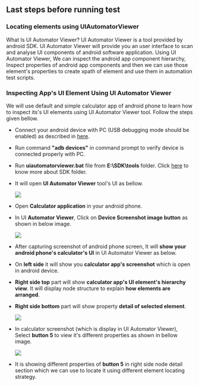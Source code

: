 ## Last steps before running test

### Locating elements using UIAutomatorViewer
What Is UI Automator Viewer?
UI Automator Viewer is a tool provided by android SDK. UI Automator Viewer will provide you an user interface to scan and analyse UI components of android software application. Using UI Automator Viewer, We can inspect the android app component hierarchy, Inspect properties of android app components and then we can use those element's properties to create xpath of element and use them in automation test scripts.

### Inspecting App's UI Element Using UI Automator Viewer
We will use default and simple calculator app of android phone to learn how to inspect its's UI elements using UI Automator Viewer tool. Follow the steps given bellow.

- Connect your android device with PC (USB debugging mode should be enabled) as described in [here](https://github.com/thenishant/Getting_started_with_Mobile_Automation/blob/master/chapter%202/README.md#TostartUSBDebuggingmode).
- Run command **"adb devices"** in command prompt to verify device is connected properly with PC.
- Run **uiautomatorviewer.bat** file from **E:\SDK\tools** folder. Click [here](https://github.com/thenishant/Getting_started_with_Mobile_Automation/blob/master/chapter%202/README) to know more about SDK folder. 

 - It will open **UI Automator Viewer** tool's UI as bellow.
 
    ![](https://i.imgur.com/OV63zpQ.png)

 - Open **Calculator application** in your android phone.
 - In UI **Automator Viewer**, Click on **Device Screenshot image button** as shown in below image.
 
    ![](https://i.imgur.com/nQAM4Pg.png)
    
 - After capturing screenshot of android phone screen, It will **show your android phone's calculator's UI** in UI Automator Viewer as below. 
 - On **left side** it will show you **calculator app's screenshot** which is open in android device.
 - **Right side top** part will show **calculator app's UI element's hierarchy view**. It will display node structure to explain **how elements are arranged**.
 - **Right side bottom** part will show property **detail of selected element**.
 
    ![](https://i.imgur.com/DgbuNpO.png)

    
 - In calculator screenshot (which is display in UI Automator Viewer), Select **button 5** to view it's different properties as shown in bellow image.
 
    ![](https://i.imgur.com/8CtODLI.png)
     
 - It is showing different properties of **button 5** in right side node detail section which we can use to locate it using different element locating strategy. 